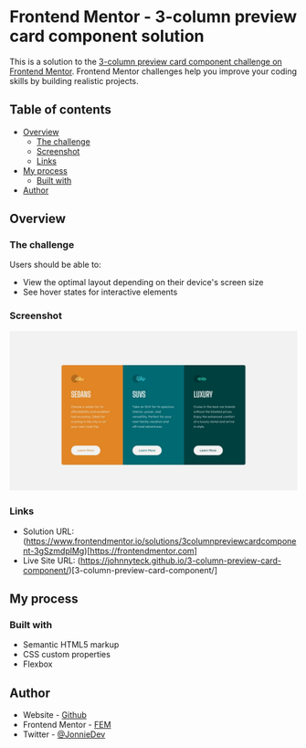 # Frontend Mentor - 3-column preview card component solution

This is a solution to the [3-column preview card component challenge on Frontend Mentor](https://www.frontendmentor.io/challenges/3column-preview-card-component-pH92eAR2-). Frontend Mentor challenges help you improve your coding skills by building realistic projects. 

## Table of contents

- [Overview](#overview)
  - [The challenge](#the-challenge)
  - [Screenshot](#screenshot)
  - [Links](#links)
- [My process](#my-process)
  - [Built with](#built-with)
- [Author](#author)


## Overview

### The challenge

Users should be able to:

- View the optimal layout depending on their device's screen size
- See hover states for interactive elements

### Screenshot

![](./images/desktop-design.jpg)


### Links

- Solution URL: (https://www.frontendmentor.io/solutions/3columnpreviewcardcomponent-3gSzmdplMg)[https://frontendmentor.com]
- Live Site URL: (https://johnnyteck.github.io/3-column-preview-card-component/)[3-column-preview-card-component/]

## My process

### Built with

- Semantic HTML5 markup
- CSS custom properties
- Flexbox

## Author

- Website - [Github](https://www.github.com/johnnyteck)
- Frontend Mentor - [FEM](https://www.frontendmentor.io/profile/johnnyteck)
- Twitter - [@JonnieDev](https://www.twitter.com/JonnieDev)

